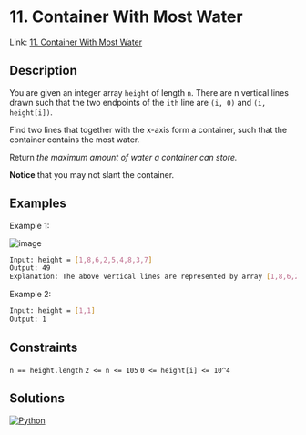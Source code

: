 
# 11. Container With Most Water

Link: [11. Container With Most Water](https://leetcode.com/problems/container-with-most-water/)

## Description

You are given an integer array `height` of length `n`. There are n vertical lines drawn such that the two endpoints of the `ith` line are `(i, 0)` and `(i, height[i])`.

Find two lines that together with the x-axis form a container, such that the container contains the most water.

Return *the maximum amount of water a container can store.*

**Notice** that you may not slant the container.

## Examples

Example 1:

![image](https://s3-lc-upload.s3.amazonaws.com/uploads/2018/07/17/question_11.jpg)

```bash
Input: height = [1,8,6,2,5,4,8,3,7]
Output: 49
Explanation: The above vertical lines are represented by array [1,8,6,2,5,4,8,3,7]. In this case, the max area of water (blue section) the container can contain is 49.
```

Example 2:

```bash
Input: height = [1,1]
Output: 1
```

## Constraints

`n == height.length`
`2 <= n <= 105`
`0 <= height[i] <= 10^4`

## Solutions

[![Python](https://img.shields.io/badge/-Python-black?style=for-the-badge&logo=python)](./solution.py)
